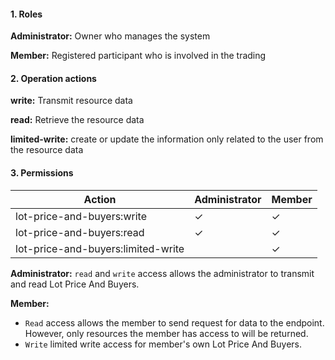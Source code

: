 #### 1. Roles

**Administrator:** Owner who manages the system

**Member:** Registered participant who is involved in the trading

#### 2. Operation actions

**write:** Transmit resource data

**read:** Retrieve the resource data

**limited-write:** create or update the information only related to the user from the resource data

#### 3. Permissions


|      Action                      | Administrator       | Member            |
|----------------------------------|---------------------|-------------------|
| lot-price-and-buyers:write  | ✓                   | ✓                |
| lot-price-and-buyers:read   | ✓                   | ✓                |
| lot-price-and-buyers:limited-write  |                    | ✓                |

**Administrator:** `read` and `write` access allows the administrator to transmit and read Lot Price And Buyers.

**Member:** 
- `Read` access allows the member to send request for data to the endpoint. However, only resources the member has access to will be returned. 
- `Write` limited write access for member's own Lot Price And Buyers.